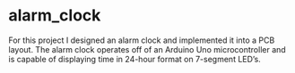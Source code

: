 # alarm_clock
For this project I designed an alarm clock and implemented it into a PCB layout. The alarm clock operates off of an Arduino Uno microcontroller and is capable of displaying time in 24-hour format on 7-segment LED’s.
